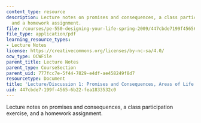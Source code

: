 ```yaml
---
content_type: resource
description: Lecture notes on promises and consequences, a class participation exercise,
  and a homework assignment.
file: /courses/pe-550-designing-your-life-spring-2009/447cbde7199f45656b22fea1833532c0_MITPE_550iap09_s09_lec01.pdf
file_type: application/pdf
learning_resource_types:
- Lecture Notes
license: https://creativecommons.org/licenses/by-nc-sa/4.0/
ocw_type: OCWFile
parent_title: Lecture Notes
parent_type: CourseSection
parent_uid: 777fcc7e-5f44-7829-e4df-ae458249f8d7
resourcetype: Document
title: 'Lecture/Discussion 1: Promises and Consequences, Areas of Life'
uid: 447cbde7-199f-4565-6b22-fea1833532c0
---
```

Lecture notes on promises and consequences, a class participation exercise, and a homework assignment.